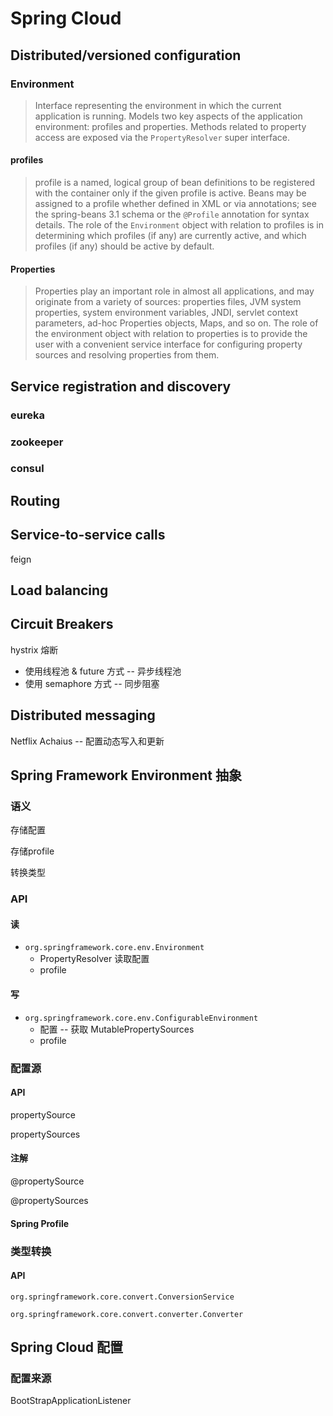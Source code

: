 # Spring Cloud



## Distributed/versioned configuration

### Environment

> Interface representing the environment in which the current application is running. Models two key aspects of the application environment: profiles and properties. Methods related to property access are exposed via the `PropertyResolver` super interface.



#### profiles

> profile is a named, logical group of bean definitions to be registered with the container only if the given profile is active. Beans may be assigned to a profile whether defined in XML or via annotations; see the spring-beans 3.1 schema or the `@Profile` annotation for syntax details. The role of the `Environment` object with relation to profiles is in determining which profiles (if any) are currently active, and which profiles (if any) should be active by default.

 

#### Properties

> Properties play an important role in almost all applications, and may originate from a variety of sources: properties files, JVM system properties, system environment variables, JNDI, servlet context parameters, ad-hoc Properties objects, Maps, and so on. The role of the environment object with relation to properties is to provide the user with a convenient service interface for configuring property sources and resolving properties from them.





## Service registration and discovery



### eureka



### zookeeper



### consul





## Routing







## Service-to-service calls

feign





## Load balancing







## Circuit Breakers

hystrix 熔断

- 使用线程池  & future 方式  -- 异步线程池
- 使用  semaphore 方式  -- 同步阻塞



## Distributed messaging





Netflix Achaius -- 配置动态写入和更新



## Spring Framework  Environment 抽象

### 语义

存储配置

存储profile

转换类型

### API

#### 读

- `org.springframework.core.env.Environment`
  - PropertyResolver 读取配置
  - profile

#### 写

- `org.springframework.core.env.ConfigurableEnvironment`
  - 配置 -- 获取 MutablePropertySources
  - profile



### 配置源 

#### API

propertySource

propertySources

#### 注解

@propertySource

@propertySources

#### Spring Profile





### 类型转换

#### API

`org.springframework.core.convert.ConversionService`

`org.springframework.core.convert.converter.Converter`





## Spring Cloud 配置

### 配置来源

BootStrapApplicationListener

























